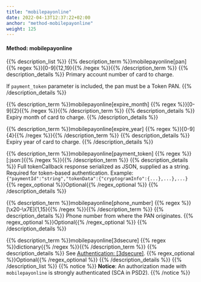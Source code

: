 ```yaml
---
title: "mobilepayonline"
date: 2022-04-13T12:37:22+02:00
anchor: "method-mobilepayonline"
weight: 125
---
```

#### Method: mobilepayonline

{{% description_list %}}
{{% description_term %}}mobilepayonline[pan]  {{% regex %}}[0-9]{12,19}{{% /regex %}}{{% /description_term %}}
{{% description_details %}}
Primary account number of card to charge.

If `payment_token` parameter is included, the pan must be a Token PAN.
{{% /description_details %}}

{{% description_term %}}mobilepayonline[expire_month]  {{% regex %}}[0-9]{2}{{% /regex %}}{{% /description_term %}}
{{% description_details %}}
Expiry month of card to charge.
{{% /description_details %}}

{{% description_term %}}mobilepayonline[expire_year]  {{% regex %}}[0-9]{4}{{% /regex %}}{{% /description_term %}}
{{% description_details %}}
Expiry year of card to charge.
{{% /description_details %}}

{{% description_term %}}mobilepayonline[payment_token]  {{% regex %}}[\:json\:]{{% /regex %}}{{% /description_term %}}
{{% description_details %}}
Full tokenCallback response serialized as JSON, supplied as a string. Required for token-based authentication. 
Example: `{"paymentId":"string","tokenData":{"cryptogramInfo":{...},...},...}`
{{% regex_optional %}}Optional{{% /regex_optional %}}
{{% /description_details %}}

{{% description_term %}}mobilepayonline[phone_number]  {{% regex %}}[\x20-\x7E]{1,15}{{% /regex %}}{{% /description_term %}}
{{% description_details %}} 
Phone number from where the PAN originates. 
{{% regex_optional %}}Optional{{% /regex_optional %}}
{{% /description_details %}}


{{% description_term %}}mobilepayonline[3dsecure]  {{% regex %}}dictionary{{% /regex %}}{{% /description_term %}}
{{% description_details %}}
See [Authentication: [3dsecure]](#authentication-3dsecure).
{{% regex_optional %}}Optional{{% /regex_optional %}}
{{% /description_details %}}
{{% /description_list %}}
{{% notice %}}
**Notice**: An authorization made with `mobilepayonline` is strongly authenticated (SCA in PSD2). 
{{% /notice %}}
